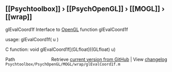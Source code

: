 ## [[Psychtoolbox]] &#8250; [[PsychOpenGL]] &#8250; [[MOGL]] &#8250; [[wrap]]

glEvalCoord1f  Interface to [OpenGL](OpenGL) function glEvalCoord1f  
  
usage:  glEvalCoord1f( u )  
  
C function:  void glEvalCoord1f[(GLfloat]((GLfloat) u)  




<div class="code_header" style="text-align:right;">
  <span style="float:left;">Path&nbsp;&nbsp;</span> <span class="counter">Retrieve <a href=
  "https://raw.github.com/Psychtoolbox-3/Psychtoolbox-3/beta/Psychtoolbox/PsychOpenGL/MOGL/wrap/glEvalCoord1f.m">current version from GitHub</a> | View <a href=
  "https://github.com/Psychtoolbox-3/Psychtoolbox-3/commits/beta/Psychtoolbox/PsychOpenGL/MOGL/wrap/glEvalCoord1f.m">changelog</a></span>
</div>
<div class="code">
  <code>Psychtoolbox/PsychOpenGL/MOGL/wrap/glEvalCoord1f.m</code>
</div>


